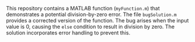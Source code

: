 This repository contains a MATLAB function (`myFunction.m`) that demonstrates a potential division-by-zero error. The file `bugSolution.m` provides a corrected version of the function.  The bug arises when the input value is 0, causing the `else` condition to result in division by zero. The solution incorporates error handling to prevent this.